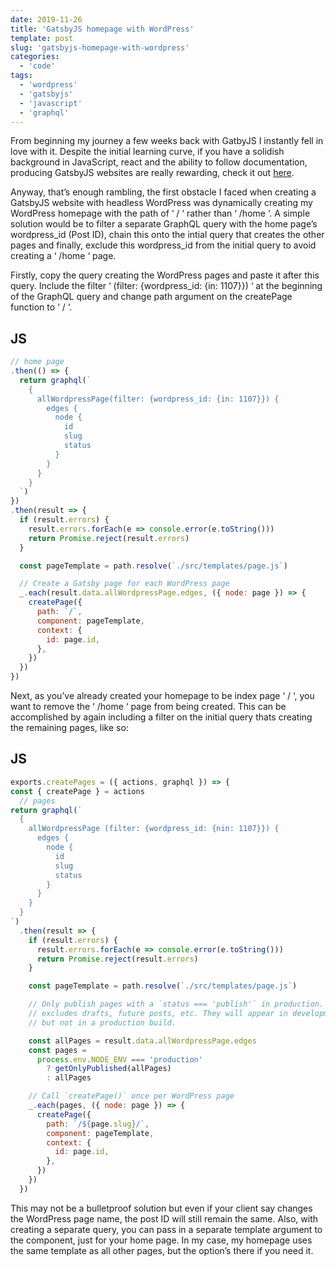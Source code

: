 ```yaml
---
date: 2019-11-26
title: 'GatsbyJS homepage with WordPress'
template: post
slug: 'gatsbyjs-homepage-with-wordpress'
categories:
  - 'code'
tags:
  - 'wordpress'
  - 'gatsbyjs'
  - 'javascript'
  - 'graphql'
---
```


From beginning my journey a few weeks back with GatbyJS I instantly fell in love with it. Despite the initial learning curve, if you have a solidish background in JavaScript, react and the ability to follow documentation, producing GatsbyJS websites are really rewarding, check it out [here](https://www.gatsbyjs.org/).

Anyway, that’s enough rambling, the first obstacle I faced when creating a GatsbyJS website with headless WordPress was dynamically creating my WordPress homepage with the path of ‘ / ‘ rather than ‘ /home ‘. A simple solution would be to filter a separate GraphQL query with the home page’s wordpress_id (Post ID), chain this onto the intial query that creates the other pages and finally, exclude this wordpress_id from the initial query to avoid creating a ‘ /home ‘ page.

Firstly, copy the query creating the WordPress pages and paste it after this query. Include the filter ‘ (filter: {wordpress_id: {in: 1107}}) ‘ at the beginning of the GraphQL query and change path argument on the createPage function to ‘ / ‘.

## JS

```javascript
// home page
.then(() => {
  return graphql(`
    {
      allWordpressPage(filter: {wordpress_id: {in: 1107}}) {
        edges {
          node {
            id
            slug
            status
          }
        }
      }
    }
  `)
})
.then(result => {
  if (result.errors) {
    result.errors.forEach(e => console.error(e.toString()))
    return Promise.reject(result.errors)
  }

  const pageTemplate = path.resolve(`./src/templates/page.js`)

  // Create a Gatsby page for each WordPress page
  _.each(result.data.allWordpressPage.edges, ({ node: page }) => {
    createPage({
      path: `/`,
      component: pageTemplate,
      context: {
        id: page.id,
      },
    })
  })
})
```

Next, as you’ve already created your homepage to be index page ‘ / ‘, you want to remove the ‘ /home ‘ page from being created. This can be accomplished by again including a filter on the initial query thats creating the remaining pages, like so:

## JS

```javascript
exports.createPages = ({ actions, graphql }) => {
const { createPage } = actions
  // pages
return graphql(`
  {
    allWordpressPage (filter: {wordpress_id: {nin: 1107}}) {
      edges {
        node {
          id
          slug
          status
        }
      }
    }
  }
`)
  .then(result => {
    if (result.errors) {
      result.errors.forEach(e => console.error(e.toString()))
      return Promise.reject(result.errors)
    }

    const pageTemplate = path.resolve(`./src/templates/page.js`)

    // Only publish pages with a `status === 'publish'` in production. This
    // excludes drafts, future posts, etc. They will appear in development,
    // but not in a production build.

    const allPages = result.data.allWordpressPage.edges
    const pages =
      process.env.NODE_ENV === 'production'
        ? getOnlyPublished(allPages)
        : allPages

    // Call `createPage()` once per WordPress page
    _.each(pages, ({ node: page }) => {
      createPage({
        path: `/${page.slug}/`,
        component: pageTemplate,
        context: {
          id: page.id,
        },
      })
    })
  })
```

This may not be a bulletproof solution but even if your client say changes the WordPress page name, the post ID will still remain the same. Also, with creating a separate query, you can pass in a separate template argument to the component, just for your home page. In my case, my homepage uses the same template as all other pages, but the option’s there if you need it.